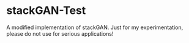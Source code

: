 # stackGAN-Test
A modified implementation of stackGAN. Just for my experimentation, please do not use for serious applications!
